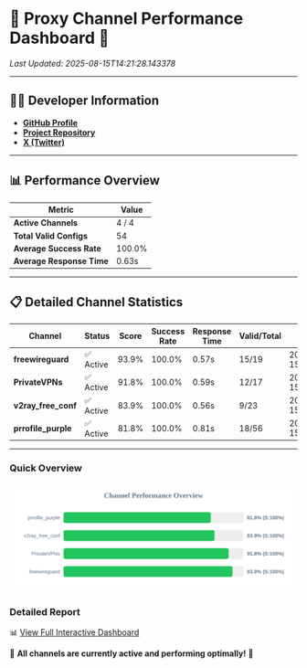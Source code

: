 # 🌟 Proxy Channel Performance Dashboard 🌟

_Last Updated: 2025-08-15T14:21:28.143378_

---

## 👩‍💻 Developer Information

- **[GitHub Profile](https://github.com/4n0nymou3)**  
- **[Project Repository](https://github.com/4n0nymou3/multi-proxy-config-fetcher)**  
- **[X (Twitter)](https://x.com/4n0nymou3)**  

---

## 📊 Performance Overview

| Metric                | Value       |
|-----------------------|-------------|
| **Active Channels**   | 4 / 4       |
| **Total Valid Configs** | 54          |
| **Average Success Rate** | 100.0%      |
| **Average Response Time** | 0.63s       |

---

## 📋 Detailed Channel Statistics

| Channel          | Status     | Score  | Success Rate | Response Time | Valid/Total | Last Success               |
|------------------|------------|--------|--------------|---------------|-------------|----------------------------|
| **freewireguard**  | ✅ Active  | 93.9%  | 100.0% | 0.57s         | 15/19       | 2025-08-15T14:21:28.141465 |
| **PrivateVPNs**  | ✅ Active  | 91.8%  | 100.0% | 0.59s         | 12/17       | 2025-08-15T14:21:27.546826 |
| **v2ray_free_conf**  | ✅ Active  | 83.9%  | 100.0% | 0.56s         | 9/23       | 2025-08-15T14:21:26.914933 |
| **prrofile_purple**  | ✅ Active  | 81.8%  | 100.0% | 0.81s         | 18/56       | 2025-08-15T14:21:26.300745 |

---

### Quick Overview
<div align="center">
  <a href="https://raw.githubusercontent.com/nullluser/NullRepo/refs/heads/main/assets/channel_stats_chart.svg">
    <img src="https://raw.githubusercontent.com/nullluser/NullRepo/refs/heads/main/assets/channel_stats_chart.svg" alt="Source Performance Statistics" width="800">
  </a>
</div>

### Detailed Report
📊 [View Full Interactive Dashboard](https://htmlpreview.github.io/?https://github.com/nullluser/NullRepo/blob/main/assets/performance_report.html)

🎉 **All channels are currently active and performing optimally!** 🎉
